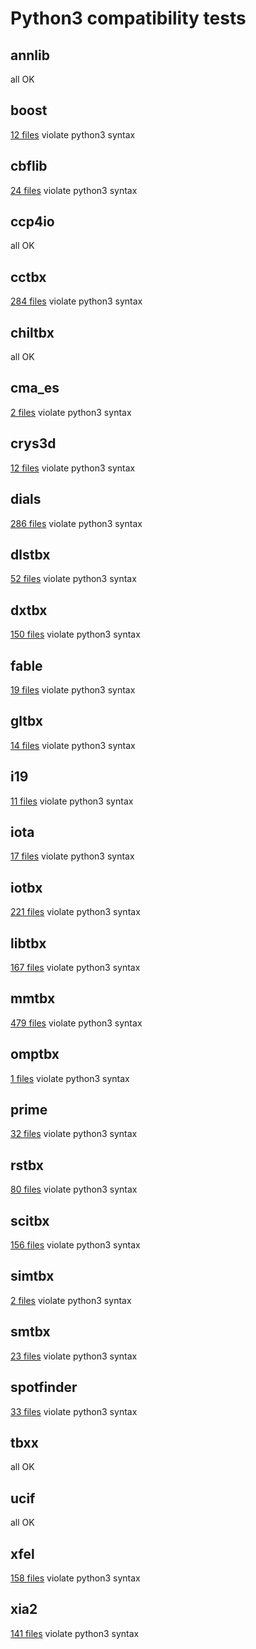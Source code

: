 # Python3 compatibility tests
## annlib
all OK

## boost
[12 files](boost.log) violate python3 syntax

## cbflib
[24 files](cbflib.log) violate python3 syntax

## ccp4io
all OK

## cctbx
[284 files](cctbx.log) violate python3 syntax

## chiltbx
all OK

## cma_es
[2 files](cma_es.log) violate python3 syntax

## crys3d
[12 files](crys3d.log) violate python3 syntax

## dials
[286 files](dials.log) violate python3 syntax

## dlstbx
[52 files](dlstbx.log) violate python3 syntax

## dxtbx
[150 files](dxtbx.log) violate python3 syntax

## fable
[19 files](fable.log) violate python3 syntax

## gltbx
[14 files](gltbx.log) violate python3 syntax

## i19
[11 files](i19.log) violate python3 syntax

## iota
[17 files](iota.log) violate python3 syntax

## iotbx
[221 files](iotbx.log) violate python3 syntax

## libtbx
[167 files](libtbx.log) violate python3 syntax

## mmtbx
[479 files](mmtbx.log) violate python3 syntax

## omptbx
[1 files](omptbx.log) violate python3 syntax

## prime
[32 files](prime.log) violate python3 syntax

## rstbx
[80 files](rstbx.log) violate python3 syntax

## scitbx
[156 files](scitbx.log) violate python3 syntax

## simtbx
[2 files](simtbx.log) violate python3 syntax

## smtbx
[23 files](smtbx.log) violate python3 syntax

## spotfinder
[33 files](spotfinder.log) violate python3 syntax

## tbxx
all OK

## ucif
all OK

## xfel
[158 files](xfel.log) violate python3 syntax

## xia2
[141 files](xia2.log) violate python3 syntax


